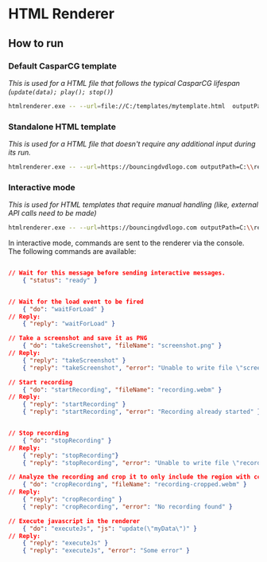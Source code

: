 # HTML Renderer

## How to run

### Default CasparCG template

_This is used for a HTML file that follows the typical CasparCG lifespan (`update(data); play(); stop()`)_

```bash
htmlrenderer.exe -- --url=file://C:/templates/mytemplate.html  outputPath=C:\\rendered --screenshots=true --recording=true --recording-cropped=true --casparData='{"name":"John Doe"}' --casparDelay=1000
```

### Standalone HTML template

_This is used for a HTML file that doesn't require any additional input during its run._

```bash
htmlrenderer.exe -- --url=https://bouncingdvdlogo.com outputPath=C:\\rendered --screenshots=true --recording=true --recording-cropped=true  --genericWaitIdle=1000 --genericWaitPlay=1000 --genericWaitStop=1000
```

### Interactive mode

_This is used for HTML templates that require manual handling (like, external API calls need to be made)_

```bash
htmlrenderer.exe -- --url=https://bouncingdvdlogo.com outputPath=C:\\rendered --interactive=1
```

In interactive mode, commands are sent to the renderer via the console. The following commands are available:

```json

// Wait for this message before sending interactive messages.
    { "status": "ready" }


// Wait for the load event to be fired
    { "do": "waitForLoad" }
// Reply:
    { "reply": "waitForLoad" }

// Take a screenshot and save it as PNG
    { "do": "takeScreenshot", "fileName": "screenshot.png" }
// Reply:
    { "reply": "takeScreenshot" }
    { "reply": "takeScreenshot", "error": "Unable to write file \"screenshot.png\"" }

// Start recording
    { "do": "startRecording", "fileName": "recording.webm" }
// Reply:
    { "reply": "startRecording" }
    { "reply": "startRecording", "error": "Recording already started" }


// Stop recording
    { "do": "stopRecording" }
// Reply:
    { "reply": "stopRecording"}
    { "reply": "stopRecording", "error": "Unable to write file \"recording.webm\""  }

// Analyze the recording and crop it to only include the region with content
    { "do": "cropRecording", "fileName": "recording-cropped.webm" }
// Reply:
    { "reply": "cropRecording" }
    { "reply": "cropRecording", "error": "No recording found" }

// Execute javascript in the renderer
    { "do": "executeJs", "js": "update(\"myData\")" }
// Reply:
    { "reply": "executeJs" }
    { "reply": "executeJs", "error": "Some error" }

```
